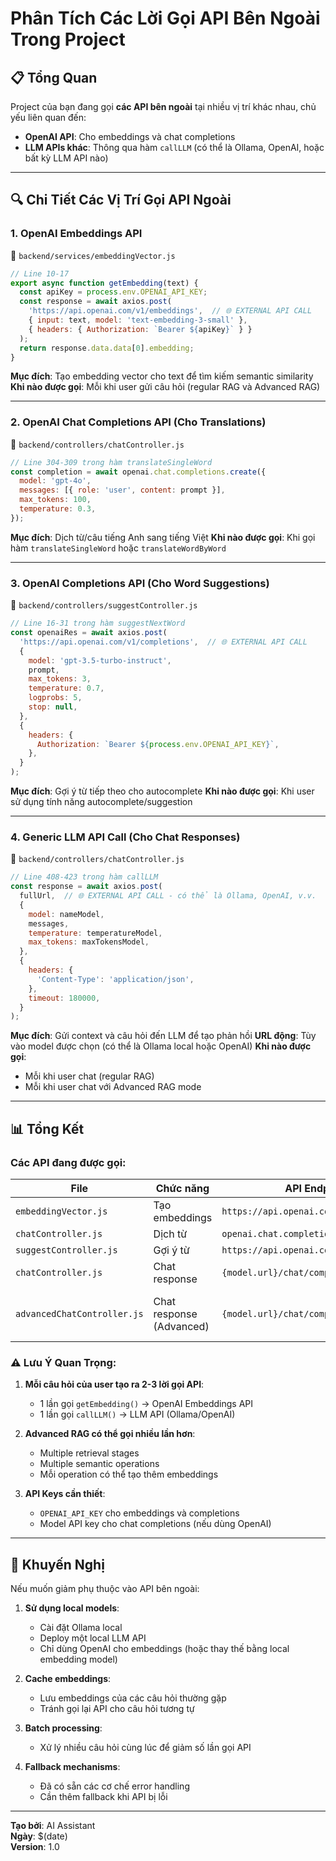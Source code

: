 # Phân Tích Các Lời Gọi API Bên Ngoài Trong Project

## 📋 Tổng Quan

Project của bạn đang gọi **các API bên ngoài** tại nhiều vị trí khác nhau, chủ yếu liên quan đến:
- **OpenAI API**: Cho embeddings và chat completions
- **LLM APIs khác**: Thông qua hàm `callLLM` (có thể là Ollama, OpenAI, hoặc bất kỳ LLM API nào)

---

## 🔍 Chi Tiết Các Vị Trí Gọi API Ngoài

### 1. **OpenAI Embeddings API** 
📁 `backend/services/embeddingVector.js`

```javascript
// Line 10-17
export async function getEmbedding(text) {
  const apiKey = process.env.OPENAI_API_KEY;
  const response = await axios.post(
    'https://api.openai.com/v1/embeddings',  // 🌐 EXTERNAL API CALL
    { input: text, model: 'text-embedding-3-small' },
    { headers: { Authorization: `Bearer ${apiKey}` } }
  );
  return response.data.data[0].embedding;
}
```

**Mục đích**: Tạo embedding vector cho text để tìm kiếm semantic similarity
**Khi nào được gọi**: Mỗi khi user gửi câu hỏi (regular RAG và Advanced RAG)

---

### 2. **OpenAI Chat Completions API** (Cho Translations)
📁 `backend/controllers/chatController.js`

```javascript
// Line 304-309 trong hàm translateSingleWord
const completion = await openai.chat.completions.create({
  model: 'gpt-4o',
  messages: [{ role: 'user', content: prompt }],
  max_tokens: 100,
  temperature: 0.3,
});
```

**Mục đích**: Dịch từ/câu tiếng Anh sang tiếng Việt
**Khi nào được gọi**: Khi gọi hàm `translateSingleWord` hoặc `translateWordByWord`

---

### 3. **OpenAI Completions API** (Cho Word Suggestions)
📁 `backend/controllers/suggestController.js`

```javascript
// Line 16-31 trong hàm suggestNextWord
const openaiRes = await axios.post(
  'https://api.openai.com/v1/completions',  // 🌐 EXTERNAL API CALL
  {
    model: 'gpt-3.5-turbo-instruct',
    prompt,
    max_tokens: 3,
    temperature: 0.7,
    logprobs: 5,
    stop: null,
  },
  {
    headers: {
      Authorization: `Bearer ${process.env.OPENAI_API_KEY}`,
    },
  }
);
```

**Mục đích**: Gợi ý từ tiếp theo cho autocomplete
**Khi nào được gọi**: Khi user sử dụng tính năng autocomplete/suggestion

---

### 4. **Generic LLM API Call** (Cho Chat Responses)
📁 `backend/controllers/chatController.js`

```javascript
// Line 408-423 trong hàm callLLM
const response = await axios.post(
  fullUrl,  // 🌐 EXTERNAL API CALL - có thể là Ollama, OpenAI, v.v.
  {
    model: nameModel,
    messages,
    temperature: temperatureModel,
    max_tokens: maxTokensModel,
  },
  {
    headers: {
      'Content-Type': 'application/json',
    },
    timeout: 180000,
  }
);
```

**Mục đích**: Gửi context và câu hỏi đến LLM để tạo phản hồi
**URL động**: Tùy vào model được chọn (có thể là Ollama local hoặc OpenAI)
**Khi nào được gọi**: 
- Mỗi khi user chat (regular RAG)
- Mỗi khi user chat với Advanced RAG mode

---

## 📊 Tổng Kết

### Các API đang được gọi:

| File | Chức năng | API Endpoint | Mục đích | Tần suất |
|------|-----------|--------------|----------|----------|
| `embeddingVector.js` | Tạo embeddings | `https://api.openai.com/v1/embeddings` | Vector search | **Mỗi câu hỏi** |
| `chatController.js` | Dịch từ | `openai.chat.completions.create` | Translation | Tùy chọn |
| `suggestController.js` | Gợi ý từ | `https://api.openai.com/v1/completions` | Autocomplete | Tùy chọn |
| `chatController.js` | Chat response | `{model.url}/chat/completions` | Phản hồi bot | **Mỗi câu hỏi** |
| `advancedChatController.js` | Chat response (Advanced) | `{model.url}/chat/completions` | Phản hồi bot | Mỗi câu hỏi (Advanced mode) |

### ⚠️ Lưu Ý Quan Trọng:

1. **Mỗi câu hỏi của user tạo ra 2-3 lời gọi API**:
   - 1 lần gọi `getEmbedding()` → OpenAI Embeddings API
   - 1 lần gọi `callLLM()` → LLM API (Ollama/OpenAI)

2. **Advanced RAG có thể gọi nhiều lần hơn**:
   - Multiple retrieval stages
   - Multiple semantic operations
   - Mỗi operation có thể tạo thêm embeddings

3. **API Keys cần thiết**:
   - `OPENAI_API_KEY` cho embeddings và completions
   - Model API key cho chat completions (nếu dùng OpenAI)

---

## 🎯 Khuyến Nghị

Nếu muốn giảm phụ thuộc vào API bên ngoài:

1. **Sử dụng local models**: 
   - Cài đặt Ollama local
   - Deploy một local LLM API
   - Chỉ dùng OpenAI cho embeddings (hoặc thay thế bằng local embedding model)

2. **Cache embeddings**:
   - Lưu embeddings của các câu hỏi thường gặp
   - Tránh gọi lại API cho câu hỏi tương tự

3. **Batch processing**:
   - Xử lý nhiều câu hỏi cùng lúc để giảm số lần gọi API

4. **Fallback mechanisms**:
   - Đã có sẵn các cơ chế error handling
   - Cần thêm fallback khi API bị lỗi

---

**Tạo bởi**: AI Assistant  
**Ngày**: $(date)  
**Version**: 1.0

